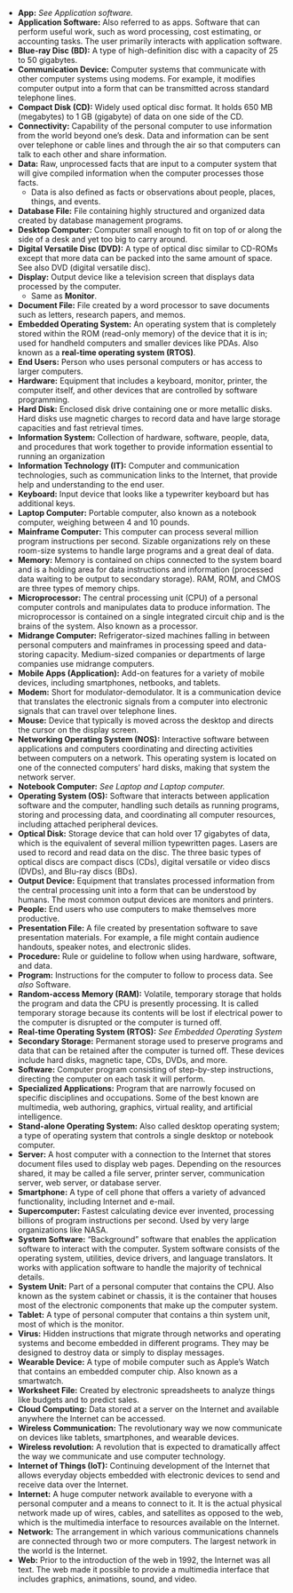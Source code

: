 
- **App:** _See Application software._
- **Application Software:** Also referred to as apps. Software that can perform
  useful work, such as word processing, cost estimating, or accounting tasks.
  The user primarily interacts with application software.
- **Blue-ray Disc (BD):** A type of high-definition disc with a capacity of 25
  to 50 gigabytes.
- **Communication Device:** Computer systems that communicate with other
  computer systems using modems. For example, it modifies computer output into a
  form that can be transmitted across standard telephone lines.
- **Compact Disk (CD):** Widely used optical disc format. It holds 650 MB
  (megabytes) to 1 GB (gigabyte) of data on one side of the CD.
- **Connectivity:** Capability of the personal computer to use information from
  the world beyond one’s desk. Data and information can be sent over telephone
  or cable lines and through the air so that computers can talk to each other
  and share information.
- **Data:** Raw, unprocessed facts that are input to a computer system that will
  give compiled information when the computer processes those facts. 
  - Data is also defined as facts or observations about people, places, things, 
    and events.
- **Database File:** File containing highly structured and organized data
  created by database management programs.
- **Desktop Computer:** Computer small enough to fit on top of or along the side
  of a desk and yet too big to carry around.
- **Digital Versatile Disc (DVD):** A type of optical disc similar to CD-ROMs
  except that more data can be packed into the same amount of space. See also
  DVD (digital versatile disc).
- **Display:** Output device like a television screen that displays data
  processed by the computer.
  - Same as **Monitor**.
- **Document File:** File created by a word processor to save documents such as
  letters, research papers, and memos.
- **Embedded Operating System:** An operating system that is completely stored 
  within the ROM (read-only memory) of the device that it is in; used for 
  handheld computers and smaller devices like PDAs. Also known as a 
  **real-time operating system (RTOS)**.
- **End Users:** Person who uses personal computers or has access to larger
  computers.
- **Hardware:** Equipment that includes a keyboard, monitor, printer, the 
  computer itself, and other devices that are controlled by software
  programming.
- **Hard Disk:** Enclosed disk drive containing one or more metallic disks. Hard
  disks use magnetic charges to record data and have large storage capacities
  and fast retrieval times.
- **Information System:** Collection of hardware, software, people, data, and
  procedures that work together to provide information essential to running an
  organization
- **Information Technology (IT):** Computer and communication technologies, 
  such as communication links to the Internet, that provide help and 
  understanding to the end user.
- **Keyboard:** Input device that looks like a typewriter keyboard but has
  additional keys.
- **Laptop Computer:** Portable computer, also known as a notebook computer,
  weighing between 4 and 10 pounds.
- **Mainframe Computer:** This computer can process several million program
  instructions per second. Sizable organizations rely on these room-size systems
  to handle large programs and a great deal of data.
- **Memory:** Memory is contained on chips connected to the system board and is
  a holding area for data instructions and information (processed data waiting
  to be output to secondary storage). RAM, ROM, and CMOS are three types of
  memory chips.
- **Microprocessor:** The central processing unit (CPU) of a personal computer
  controls and manipulates data to produce information. The microprocessor is
  contained on a single integrated circuit chip and is the brains of the system.
  Also known as a processor.
- **Midrange Computer:** Refrigerator-sized machines falling in between personal
  computers and mainframes in processing speed and data-storing capacity.
  Medium-sized companies or departments of large companies use midrange
  computers.
- **Mobile Apps (Application):** Add-on features for a variety of mobile
  devices, including smartphones, netbooks, and tablets.
- **Modem:** Short for modulator-demodulator. It is a communication device that
  translates the electronic signals from a computer into electronic signals that
  can travel over telephone lines.
- **Mouse:** Device that typically is moved across the desktop and directs the
  cursor on the display screen.
- **Networking Operating System (NOS):** Interactive software between
  applications and computers coordinating and directing activities between
  computers on a network. This operating system is located on one of the
  connected computers’ hard disks, making that system the network server.
- **Notebook Computer:** _See Laptop and Laptop computer._
- **Operating System (OS):** Software that interacts between application 
  software and the computer, handling such details as running programs, 
  storing and processing data, and coordinating all computer resources, 
  including attached peripheral devices.
- **Optical Disk:** Storage device that can hold over 17 gigabytes of data,
  which is the equivalent of several million typewritten pages. Lasers are used
  to record and read data on the disc. The three basic types of optical discs
  are compact discs (CDs), digital versatile or video discs (DVDs), and Blu-ray
  discs (BDs).
- **Output Device:** Equipment that translates processed information from the
  central processing unit into a form that can be understood by humans. The most
  common output devices are monitors and printers.
- **People:** End users who use computers to make themselves more productive.
- **Presentation File:** A file created by presentation software to save
  presentation materials. For example, a file might contain audience handouts,
  speaker notes, and electronic slides.
- **Procedure:** Rule or guideline to follow when using hardware, software, and
  data.
- **Program:** Instructions for the computer to follow to process data. See
  _also_ Software.
- **Random-access Memory (RAM):** Volatile, temporary storage that holds the
  program and data the CPU is presently processing. It is called temporary
  storage because its contents will be lost if electrical power to the computer
  is disrupted or the computer is turned off.
- **Real-time Operating System (RTOS):** _See Embedded Operating System_
- **Secondary Storage:** Permanent storage used to preserve programs and data
  that can be retained after the computer is turned off. These devices include
  hard disks, magnetic tape, CDs, DVDs, and more.
- **Software:** Computer program consisting of step-by-step instructions,
  directing the computer on each task it will perform.
- **Specialized Applications:** Program that are narrowly focused on specific
  disciplines and occupations. Some of the best known are multimedia, web
  authoring, graphics, virtual reality, and artificial intelligence.
- **Stand-alone Operating System:** Also called desktop operating system; a 
  type of operating system that controls a single desktop or notebook computer.
- **Server:** A host computer with a connection to the Internet that stores
  document files used to display web pages. Depending on the resources shared,
  it may be called a file server, printer server, communication server, web
  server, or database server.
- **Smartphone:** A type of cell phone that offers a variety of advanced
  functionality, including Internet and e-mail.
- **Supercomputer:** Fastest calculating device ever invented, processing
  billions of program instructions per second. Used by very large organizations
  like NASA.
- **System Software:** “Background” software that enables the application
  software to interact with the computer. System software consists of the
  operating system, utilities, device drivers, and language translators.
  It works with application software to handle the majority of technical
  details.
- **System Unit:** Part of a personal computer that contains the CPU. Also known
  as the system cabinet or chassis, it is the container that houses most of the
  electronic components that make up the computer system.
- **Tablet:** A type of personal computer that contains a thin system unit, most
  of which is the monitor.
- **Virus:** Hidden instructions that migrate through networks and operating
  systems and become embedded in different programs. They may be designed to
  destroy data or simply to display messages.
- **Wearable Device:** A type of mobile computer such as Apple’s Watch that
  contains an embedded computer chip. Also known as a smartwatch.
- **Worksheet File:** Created by electronic spreadsheets to analyze things like
  budgets and to predict sales.
- **Cloud Computing:** Data stored at a server on the Internet and available
  anywhere the Internet can be accessed.
- **Wireless Communication:** The revolutionary way we now communicate on
  devices like tablets, smartphones, and wearable devices.
- **Wireless revolution:** A revolution that is expected to dramatically affect
  the way we communicate and use computer technology.
- **Internet of Things (IoT):** Continuing development of the Internet that
  allows everyday objects embedded with electronic devices to send and receive
  data over the Internet.
- **Internet:** A huge computer network available to everyone with a personal
  computer and a means to connect to it. It is the actual physical network made
  up of wires, cables, and satellites as opposed to the web, which is the
  multimedia interface to resources available on the Internet.
- **Network:** The arrangement in which various communications channels are
  connected through two or more computers. The largest network in the world is
  the Internet.
- **Web:** Prior to the introduction of the web in 1992, the Internet was all
  text. The web made it possible to provide a multimedia interface that includes
  graphics, animations, sound, and video.